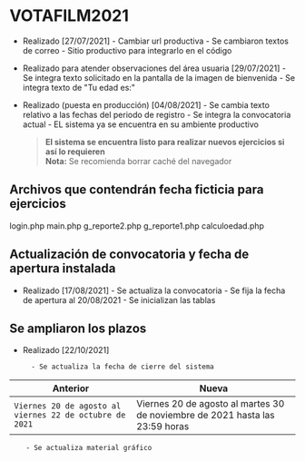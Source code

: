 # VOTAFILM2021

- Realizado [27/07/2021]
      - Cambiar url productiva
      - Se cambiaron textos de correo
      - Sitio productivo para integrarlo en el código

- Realizado para atender observaciones del área usuaria [29/07/2021]
      - Se integra texto solicitado en la pantalla de la imagen de bienvenida
      - Se integra texto de "Tu edad es:"

- Realizado (puesta en producción) [04/08/2021]
      - Se cambia texto relativo a las fechas del periodo de registro
      - Se integra la convocatoria actual
      - EL sistema ya se encuentra en su ambiente productivo
    > **El sistema se encuentra listo para realizar nuevos ejercicios si así lo requieren** <br> **Nota:** Se recomienda borrar caché del navegador

## Archivos que contendrán fecha ficticia para ejercicios
login.php
main.php
g_reporte2.php
g_reporte1.php
calculoedad.php

## Actualización de convocatoria y fecha de apertura instalada
- Realizado [17/08/2021]
        - Se actualiza la convocatoria
        - Se fija la fecha de apertura al 20/08/2021
        - Se inicializan las tablas

## Se ampliaron los plazos
- Realizado [22/10/2021]
        
        - Se actualiza la fecha de cierre del sistema

|Anterior                       |Nueva                        |
|-------------------------------|-----------------------------|
|`Viernes 20 de agosto al viernes 22 de octubre de 2021`            |Viernes 20 de agosto al martes 30 de noviembre de 2021 hasta las 23:59 horas            |
        - Se actualiza material gráfico